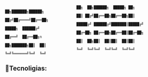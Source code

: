                                      ██╗  ██╗██████╗  █████╗ ██╗  ██╗███████╗██████╗
                                     ██║ ██╔╝██╔══██╗██╔══██╗██║ ██╔╝██╔════╝██╔══██╗
                                     █████╔╝ ██████╔╝███████║█████╔╝ █████╗  ██████╔╝
                                     ██╔═██╗ ██╔══██╗██╔══██║██╔═██╗ ██╔══╝  ██╔══██╗n
                                     ██║  ██╗██║  ██║██║  ██║██║  ██╗███████╗██║  ██║
                                     ╚═╝  ╚═╝╚═╝  ╚═╝╚═╝  ╚═╝╚═╝  ╚═╝╚══════╝╚═╝  ╚═╝
## 🤖Tecnoligias:
